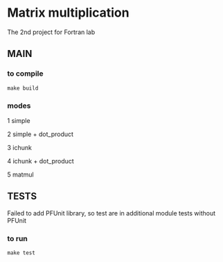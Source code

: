 # Matrix multiplication
The 2nd project for Fortran lab



## MAIN

### to compile

```
make build
```

### modes

1 simple

2 simple + dot_product

3 ichunk

4 ichunk + dot_product

5 matmul


## TESTS
Failed to add PFUnit library, so test are in additional module tests without PFUnit
### to run

```
make test
```